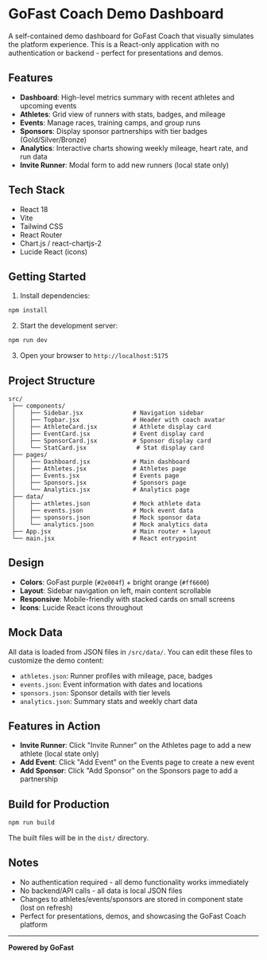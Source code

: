# GoFast Coach Demo Dashboard

A self-contained demo dashboard for GoFast Coach that visually simulates the platform experience. This is a React-only application with no authentication or backend - perfect for presentations and demos.

## Features

- **Dashboard**: High-level metrics summary with recent athletes and upcoming events
- **Athletes**: Grid view of runners with stats, badges, and mileage
- **Events**: Manage races, training camps, and group runs
- **Sponsors**: Display sponsor partnerships with tier badges (Gold/Silver/Bronze)
- **Analytics**: Interactive charts showing weekly mileage, heart rate, and run data
- **Invite Runner**: Modal form to add new runners (local state only)

## Tech Stack

- React 18
- Vite
- Tailwind CSS
- React Router
- Chart.js / react-chartjs-2
- Lucide React (icons)

## Getting Started

1. Install dependencies:
```bash
npm install
```

2. Start the development server:
```bash
npm run dev
```

3. Open your browser to `http://localhost:5175`

## Project Structure

```
src/
 ├── components/
 │    ├── Sidebar.jsx              # Navigation sidebar
 │    ├── Topbar.jsx               # Header with coach avatar
 │    ├── AthleteCard.jsx          # Athlete display card
 │    ├── EventCard.jsx            # Event display card
 │    ├── SponsorCard.jsx          # Sponsor display card
 │    └── StatCard.jsx              # Stat display card
 ├── pages/
 │    ├── Dashboard.jsx            # Main dashboard
 │    ├── Athletes.jsx             # Athletes page
 │    ├── Events.jsx               # Events page
 │    ├── Sponsors.jsx             # Sponsors page
 │    └── Analytics.jsx            # Analytics page
 ├── data/
 │    ├── athletes.json            # Mock athlete data
 │    ├── events.json              # Mock event data
 │    ├── sponsors.json            # Mock sponsor data
 │    └── analytics.json           # Mock analytics data
 ├── App.jsx                       # Main router + layout
 └── main.jsx                      # React entrypoint
```

## Design

- **Colors**: GoFast purple (`#2e004f`) + bright orange (`#ff6600`)
- **Layout**: Sidebar navigation on left, main content scrollable
- **Responsive**: Mobile-friendly with stacked cards on small screens
- **Icons**: Lucide React icons throughout

## Mock Data

All data is loaded from JSON files in `/src/data/`. You can edit these files to customize the demo content:

- `athletes.json`: Runner profiles with mileage, pace, badges
- `events.json`: Event information with dates and locations
- `sponsors.json`: Sponsor details with tier levels
- `analytics.json`: Summary stats and weekly chart data

## Features in Action

- **Invite Runner**: Click "Invite Runner" on the Athletes page to add a new athlete (local state only)
- **Add Event**: Click "Add Event" on the Events page to create a new event
- **Add Sponsor**: Click "Add Sponsor" on the Sponsors page to add a partnership

## Build for Production

```bash
npm run build
```

The built files will be in the `dist/` directory.

## Notes

- No authentication required - all demo functionality works immediately
- No backend/API calls - all data is local JSON files
- Changes to athletes/events/sponsors are stored in component state (lost on refresh)
- Perfect for presentations, demos, and showcasing the GoFast Coach platform

---

**Powered by GoFast**


